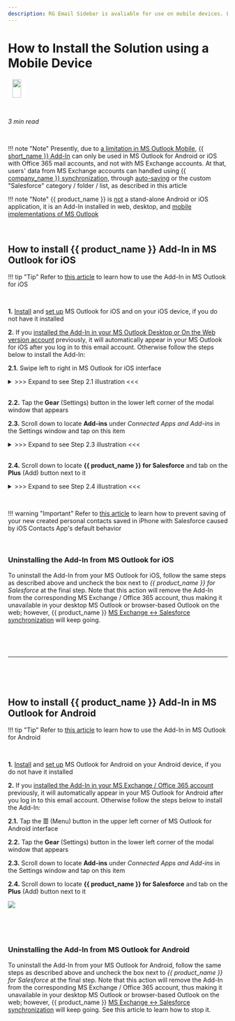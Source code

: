 ```yaml
---
description: RG Email Sidebar is avaliable for use on mobile devices. Learn how to install the solution on Android or iOS devices
---
```

# How to Install the Solution using a Mobile Device  
  

<div class="container" style="display: inline-block; height: 42px; width: auto; padding: 1px 10px; background-color: #fff;"><img src="https://revenuegrid.com/revenue-inbox/wp-content/uploads/mobile-icon.svg" style="height: 100%; object-fit: contain; vertical-align: middle;"></div> 

&nbsp;

*3 min read*  

<!-- ShareThis BEGIN --> 
<div class="addthis_inline_share_toolbox"></div>
<!-- End ShareThis --> 

&nbsp;

!!! note "Note"
    Presently, due to [a limitation in MS Outlook Mobile](https://docs.microsoft.com/en-us/outlook/add-ins/outlook-mobile-addins), [{{ short_name }} Add-In](../Introduction/) can only be used in MS Outlook for Android or iOS with Office 365 mail accounts, and not with MS Exchange accounts. At that, users' data from MS Exchange accounts can handled using [{{ company_name }} synchronization](../Synchronization-Engine-An-Overview/), through [auto-saving](../Configuring-Activities-Synchronization-Settings/#automatic_syncing_of_calendar_items_events_autosharing) or the custom "Salesforce" category / folder / list, as described in this article



!!! note "Note"
    {{ product_name }} is <u>not</u> a stand-alone Android or iOS application, it is an Add-In installed in web, desktop, and [mobile implementations of MS Outlook](https://w2.outlook.com/l/mobile)

&nbsp;

## How to install {{ product_name }} Add-In in MS Outlook for iOS

!!! tip "Tip"
    Refer to [this article](../Using-on-iPhone/#using_smartcloud_connect_with_outlook_for_android_or_ios) to learn how to use the Add-In in MS Outlook for iOS

&nbsp;

**1\.** [Install](https://itunes.apple.com/app/id951937596?mt=8) and [set up](https://support.office.com/en-us/article/set-up-email-in-outlook-for-ios-mobile-app-b2de2161-cc1d-49ef-9ef9-81acd1c8e234) MS Outlook for iOS and on your iOS device, if you do not have it installed

**2\.** If you [installed the Add-In in your MS Outlook Desktop or On the Web version account](../How-to-Install-and-Run-the-Solution-all-configurations/) previously, it will automatically appear in your MS Outlook for iOS after you log in to this email account. Otherwise follow the steps below to install the Add-In:

   **2\.1.** Swipe left to right in MS Outlook for iOS interface

   <details><summary>>>> Expand to see Step 2.1 illustration <<<</summary>
<p>
<img src="..\..\assets\images\Using-SmartCloud-Connect\How-To-s\iOS_screens\install1.jpg" style="width: 50%; height: 50%;">
</p>
   </details>
&nbsp;


   **2\.2.** Tap the **Gear** (Settings) button in the lower left corner of the modal window that appears

   **2\.3.** Scroll down to locate **Add-ins** under *Connected Apps and Add-ins* in the Settings window and tap on this item

<details><summary>>>> Expand to see Step 2.3 illustration <<<</summary>
<p>
       <img src="..\..\assets\images\Using-SmartCloud-Connect\How-To-s\iOS_screens\install2.jpg" style="width: 50%; height: 50%;">
</p>
   </details>
&nbsp;

   **2\.4.** Scroll down to locate **{{ product_name }} for Salesforce** and tab on the **Plus** (Add) button next to it

<details><summary>>>> Expand to see Step 2.4 illustration <<<</summary>
<p>
       <img src="..\..\assets\images\Using-SmartCloud-Connect\How-To-s\iOS_screens\install3.jpg" style="width: 50%; height: 50%;">
</p>
   </details>

&nbsp;

!!! warning "Important"
    Refer to [this article](../Sync-and-iPhone-Contacts-App-Issue/) to learn how to prevent saving of your new created personal contacts saved in iPhone with Salesforce caused by iOS Contacts App's default behavior

&nbsp;
&nbsp;

### Uninstalling the Add-In from MS Outlook for iOS

To uninstall the Add-In from your MS Outlook for iOS, follow the same steps as described above and uncheck the box next to *{{ product_name }} for Salesforce* at the final step. Note that this action will remove the Add-In from the corresponding MS Exchange / Office 365 account, thus making it unavailable in your desktop MS Outlook or browser-based Outlook on the web; however, {{ product_name }} [MS Exchange ↔ Salesforce synchronization](../Synchronization-Engine-An-Overview/) will keep going.

&nbsp;

&nbsp;

* * *

&nbsp;

&nbsp;

## How to install {{ product_name }} Add-In in MS Outlook for Android

!!! tip "Tip"
    Refer to [this article](../Using-on-iPhone/#using_smartcloud_connect_with_outlook_for_android_or_ios) to learn how to use the Add-In in MS Outlook for Android

&nbsp;

**1\.** [Install](https://play.google.com/store/apps/details?id=com.microsoft.office.outlook) and [set up](https://support.office.com/en-us/article/set-up-email-in-the-outlook-for-android-app-886db551-8dfa-4fd5-b835-f8e532091872) MS Outlook for Android on your Android device, if you do not have it installed

**2\.** If you [installed the Add-In in your MS Exchange / Office 365 account](../How-to-Install-and-Run-the-Solution-all-configurations/) previously, it will automatically appear in your MS Outlook for Android after you log in to this email account. Otherwise follow the steps below to install the Add-In:

   **2\.1.** Tap the **☰** (Menu) button in the upper left corner of MS Outlook for Android interface

   **2\.2.** Tap the **Gear** (Settings) button in the lower left corner of the modal window that appears

   **2\.3.** Scroll down to locate **Add-ins** under *Connected Apps and Add-ins* in the Settings window and tap on this item

   **2\.4.** Scroll down to locate **{{ product_name }} for Salesforce** and tab on the **Plus** (Add) button next to it

![](../assets/images/Using-SmartCloud-Connect/How-To-s/Install-in-OL-for-Andorid/install_addin.gif)

&nbsp;

&nbsp;

### Uninstalling the Add-In from MS Outlook for Android

To uninstall the Add-In from your MS Outlook for Android, follow the same steps as described above and uncheck the box next to *{{ product_name }} for Salesforce* at the final step. Note that this action will remove the Add-In from the corresponding MS Exchange / Office 365 account, thus making it unavailable in your desktop MS Outlook or browser-based Outlook on the web; however, {{ product_name }} [MS Exchange ↔ Salesforce synchronization](../Synchronization-Engine-An-Overview/) will keep going. See this article to learn how to stop it.



&#160;
 &#160;

